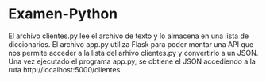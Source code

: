 # Examen-Python
El archivo clientes.py lee el archivo de texto y lo almacena en una lista de diccionarios. 
El archivo app.py utiliza Flask para poder montar una API que nos permite acceder a la lista del arhivo clientes.py y convertirlo a un JSON.
Una vez ejecutado el programa app.py, se obtiene el JSON accediendo a la ruta http://localhost:5000/clientes

